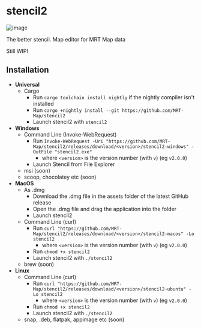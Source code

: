 # stencil2

![image](https://user-images.githubusercontent.com/61975820/197353273-73204a75-7ee3-410c-9d96-3a1d77fd8786.png)


The better stencil. Map editor for MRT Map data

Still WIP!

## Installation
* **Universal**
  * Cargo
    * Run `cargo toolchain install nightly` if the nightly compiler isn't installed
    * Run `cargo +nightly install --git https://github.com/MRT-Map/stencil2`
    * Launch stencil2 with `stencil2`
* **Windows**
  * Command Line (Invoke-WebRequest)
    * Run `Invoke-WebRequest -Uri "https://github.com/MRT-Map/stencil2/releases/download/<version>/stencil2-windows" -OutFile "stencil2.exe"`
      * where `<version>` is the version number (with `v`) (eg `v2.0.0`)
    * Launch Stencil from File Explorer
  * msi (soon)
  * scoop, chocolatey etc (soon)
* **MacOS**
  * As .dmg
    * Download the .dmg file in the assets folder of the latest GitHub release
    * Open the .dmg file and drag the application into the folder
    * Launch stencil2
  * Command Line (curl)
    * Run `curl "https://github.com/MRT-Map/stencil2/releases/download/<version>/stencil2-macos" -Lo stencil2`
      * where `<version>` is the version number (with `v`) (eg `v2.0.0`)
    * Run `chmod +x stencil2`
    * Launch stencil2 with `./stencil2`
  * brew (soon)
* **Linux**
  * Command Line (curl)
    * Run `curl "https://github.com/MRT-Map/stencil2/releases/download/<version>/stencil2-ubuntu" -Lo stencil2`
      * where `<version>` is the version number (with `v`) (eg `v2.0.0`)
    * Run `chmod +x stencil2`
    * Launch stencil2 with `./stencil2`
  * snap, .deb, flatpak, appimage etc (soon)
